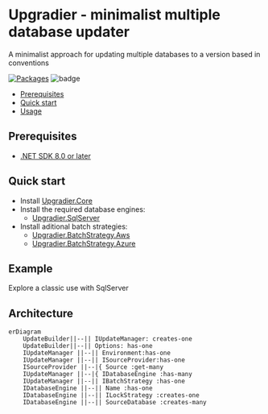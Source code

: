 # Upgradier - minimalist multiple database updater

A minimalist approach for updating multiple databases to a version based in conventions

[![Packages](https://github.com/NetDefender/Ugradier/actions/workflows/packages.yml/badge.svg)](https://github.com/NetDefender/Ugradier/actions/workflows/packages.yml)
![badge](https://img.shields.io/endpoint?url=https://gist.githubusercontent.com/NetDefender/d51c51b9b1e64ce740782fe8db02a889/raw/code-coverage-upgradier.json)

- [Prerequisites](#prerequisites)
- [Quick start](#quick-start)
- [Usage](#usage)

## Prerequisites
- [.NET SDK 8.0 or later](https://www.microsoft.com/net/download)

## Quick start

- Install [Upgradier.Core](https://www.nuget.org/packages/Upgradier.Core)
- Install the required database engines:
    - [Upgradier.SqlServer](https://www.nuget.org/packages/Upgradier.SqlServer)
- Install aditional batch strategies:
    - [Upgradier.BatchStrategy.Aws](https://www.nuget.org/packages/Upgradier.BatchStrategy.Aws)
    - [Upgradier.BatchStrategy.Azure](https://www.nuget.org/packages/Upgradier.BatchStrategy.Azure)

## Example
Explore a classic use with SqlServer

## Architecture

```mermaid
erDiagram
    UpdateBuilder||--|| IUpdateManager: creates-one
    UpdateBuilder||--|| Options: has-one
    IUpdateManager ||--|| Environment:has-one
    IUpdateManager ||--|| ISourceProvider:has-one
    ISourceProvider ||--|{ Source :get-many
    IUpdateManager ||--|{ IDatabaseEngine :has-many
    IUpdateManager ||--|| IBatchStrategy :has-one
    IDatabaseEngine ||--|| Name :has-one
    IDatabaseEngine ||--|| ILockStrategy :creates-one
    IDatabaseEngine ||--|| SourceDatabase :creates-many
```